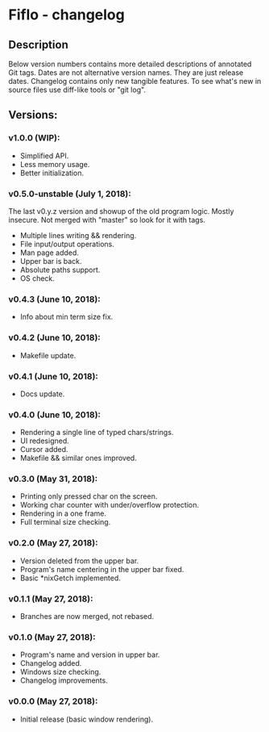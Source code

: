 # Fiflo - changelog

## Description
Below version numbers contains more detailed descriptions of annotated Git
tags. Dates are not alternative version names. They are just release dates.
Changelog contains only new tangible features. To see what's new in source
files use diff-like tools or "git log".

## Versions:
### v1.0.0 (WIP):
- Simplified API.
- Less memory usage.
- Better initialization.

### v0.5.0-unstable (July 1, 2018):
The last v0.y.z version and showup of the old program logic. Mostly insecure.
Not merged with "master" so look for it with tags.
- Multiple lines writing && rendering.
- File input/output operations.
- Man page added.
- Upper bar is back.
- Absolute paths support.
- OS check.

### v0.4.3 (June 10, 2018):
- Info about min term size fix.

### v0.4.2 (June 10, 2018):
- Makefile update.

### v0.4.1 (June 10, 2018):
- Docs update.

### v0.4.0 (June 10, 2018):
- Rendering a single line of typed chars/strings.
- UI redesigned.
- Cursor added.
- Makefile && similar ones improved.

### v0.3.0 (May 31, 2018):
- Printing only pressed char on the screen.
- Working char counter with under/overflow protection.
- Rendering in a one frame.
- Full terminal size checking.

### v0.2.0 (May 27, 2018):
- Version deleted from the upper bar.
- Program's name centering in the upper bar fixed.
- Basic *nixGetch implemented.

### v0.1.1 (May 27, 2018):
- Branches are now merged, not rebased.

### v0.1.0 (May 27, 2018):
- Program's name and version in upper bar.
- Changelog added.
- Windows size checking.
- Changelog improvements.

### v0.0.0 (May 27, 2018):
- Initial release (basic window rendering).
